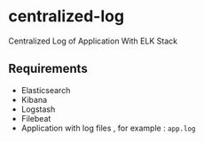 # centralized-log
Centralized Log of Application With ELK Stack 

## Requirements

* Elasticsearch 
* Kibana
* Logstash
* Filebeat
* Application with log files , for example : `app.log`